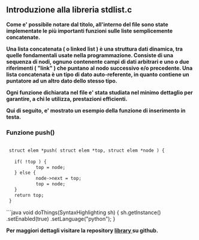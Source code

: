 ## Introduzione alla libreria stdlist.c

**Come e' possibile notare dal titolo, all'interno 
del file sono state implementate le più importanti
funzioni sulle liste semplicemente concatenate.**

**Una lista concatenata ( o linked list ) è una struttura dati 
dinamica, tra quelle fondamentali usate nella programmazione. 
Consiste di una sequenza di nodi, ognuno contenente campi di 
dati arbitrari e uno o due riferimenti ( "link" ) che puntano 
al nodo successivo e/o precedente. Una lista concatenata è un 
tipo di dato auto-referente, in quanto contiene un puntatore 
ad un altro dato dello stesso tipo.**

**Ogni funzione dichiarata nel file e' stata studiata nel minimo
dettaglio per garantire, a chi le utilizza, prestazioni efficienti.**

**Qui di seguito, e' mostrato un esempio della funzione di inserimento
in testa.**

### Funzione push()

```markdown
   
 struct elem *push( struct elem *top, struct elem *node ) {
           
   if( !top ) {
           top = node;
   } else {
           node->next = top;
           top = node;
   }
   return top;
 }
```

\`\`\`java
void doThings(SyntaxHighlighting sh) {
    sh.getInstance()
        .setEnabled(true)
        .setLanguage("python");
}

**Per maggiori dettagli visitare la repository [ library ]( https://github.com/GiandomenicoIameo/library ) su github.**
